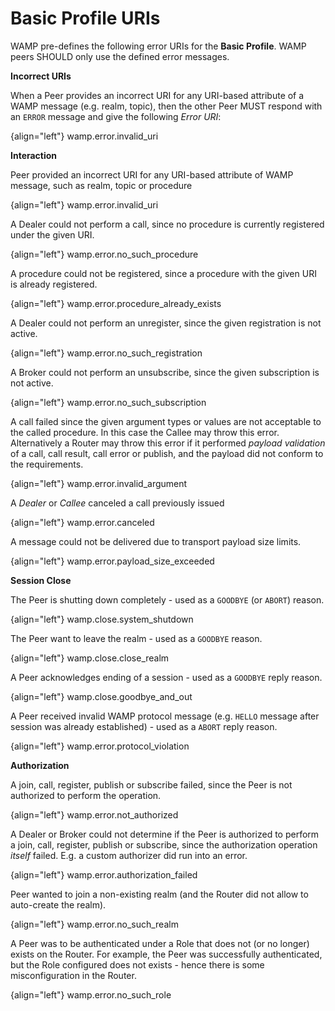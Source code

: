 # Basic Profile URIs

WAMP pre-defines the following error URIs for the **Basic Profile**. WAMP peers SHOULD only use the defined error messages.


**Incorrect URIs**

When a Peer provides an incorrect URI for any URI-based attribute of a WAMP message (e.g. realm, topic), then the other Peer MUST respond with an `ERROR` message and give the following *Error URI*:

{align="left"}
        wamp.error.invalid_uri


**Interaction**

Peer provided an incorrect URI for any URI-based attribute of WAMP message, such as realm, topic or procedure

{align="left"}
        wamp.error.invalid_uri

A Dealer could not perform a call, since no procedure is currently registered under the given URI.

{align="left"}
        wamp.error.no_such_procedure

A procedure could not be registered, since a procedure with the given URI is already registered.

{align="left"}
        wamp.error.procedure_already_exists

A Dealer could not perform an unregister, since the given registration is not active.

{align="left"}
        wamp.error.no_such_registration

A Broker could not perform an unsubscribe, since the given subscription is not active.

{align="left"}
        wamp.error.no_such_subscription

A call failed since the given argument types or values are not acceptable to the called procedure. In this case the Callee may throw this error. Alternatively a Router may throw this error if it performed *payload validation* of a call, call result, call error or publish, and the payload did not conform to the requirements.

{align="left"}
        wamp.error.invalid_argument

A *Dealer* or *Callee* canceled a call previously issued

{align="left"}
        wamp.error.canceled

A message could not be delivered due to transport payload size limits.

{align="left"}
        wamp.error.payload_size_exceeded

**Session Close**

The Peer is shutting down completely - used as a `GOODBYE` (or `ABORT`) reason.

{align="left"}
        wamp.close.system_shutdown

The Peer want to leave the realm - used as a `GOODBYE` reason.

{align="left"}
        wamp.close.close_realm

A Peer acknowledges ending of a session - used as a `GOODBYE` reply reason.

{align="left"}
        wamp.close.goodbye_and_out

A Peer received invalid WAMP protocol message (e.g. `HELLO` message after session was already established) - used as a `ABORT` reply reason.

{align="left"}
        wamp.error.protocol_violation

**Authorization**

A join, call, register, publish or subscribe failed, since the Peer is not authorized to perform the operation.

{align="left"}
        wamp.error.not_authorized

A Dealer or Broker could not determine if the Peer is authorized to perform a join, call, register, publish or subscribe, since the authorization operation *itself* failed. E.g. a custom authorizer did run into an error.

{align="left"}
        wamp.error.authorization_failed

Peer wanted to join a non-existing realm (and the Router did not allow to auto-create the realm).

{align="left"}
        wamp.error.no_such_realm

A Peer was to be authenticated under a Role that does not (or no longer) exists on the Router. For example, the Peer was successfully authenticated, but the Role configured does not exists - hence there is some misconfiguration in the Router.

{align="left"}
        wamp.error.no_such_role
